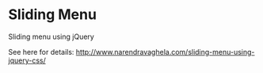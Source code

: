 Sliding Menu
============

Sliding menu using jQuery


See here for details: http://www.narendravaghela.com/sliding-menu-using-jquery-css/
